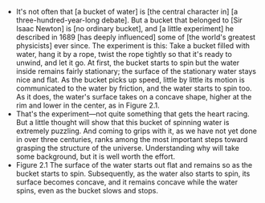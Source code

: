 - It's not often that [a bucket of water] is [the central character in] [a three-hundred-year-long debate]. But a bucket that belonged to [Sir Isaac Newton] is [no ordinary bucket], and [a little experiment] he described in 1689 [has deeply influenced] some of [the world's greatest physicists] ever since. The experiment is this: Take a bucket filled with water, hang it by a rope, twist the rope tightly so that it's ready to unwind, and let it go. At first, the bucket starts to spin but the water inside remains fairly stationary; the surface of the stationary water stays nice and flat. As the bucket picks up speed, little by little its motion is communicated to the water by friction, and the water starts to spin too. As it does, the water's surface takes on a concave shape, higher at the rim and lower in the center, as in Figure 2.1.
- That's the experiment—not quite something that gets the heart racing. But a little thought will show that this bucket of spinning water is extremely puzzling. And coming to grips with it, as we have not yet done in over three centuries, ranks among the most important steps toward grasping the structure of the universe. Understanding why will take some background, but it is well worth the effort.
- Figure 2.1 The surface of the water starts out flat and remains so as the bucket starts to spin. Subsequently, as the water also starts to spin, its surface becomes concave, and it remains concave while the water spins, even as the bucket slows and stops.
